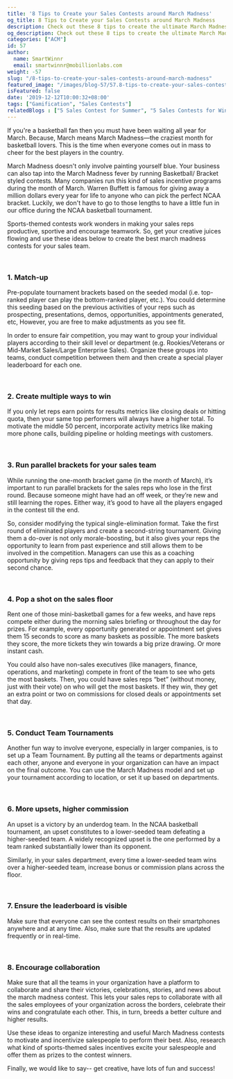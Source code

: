 ```yaml
---
title: '8 Tips to Create your Sales Contests around March Madness'
og_title: 8 Tips to Create your Sales Contests around March Madness
description: Check out these 8 tips to create the ultimate March Madness Contests for your Sales team
og_description: Check out these 8 tips to create the ultimate March Madness Contests for your Sales team
categories: ["ACM"]
id: 57
author:
  name: SmartWinnr
  email: smartwinnr@mobillionlabs.com
weight: -57
slug: "/8-tips-to-create-your-sales-contests-around-march-madness"
featured_image: "/images/blog-57/57.8-tips-to-create-your-sales-contests-around-march-madness.jpg"
isFeatured: false
date: '2019-12-12T10:00:32+08:00'
tags: ["Gamification", "Sales Contests"]
relatedBlogs : ["5 Sales Contest for Summer", "5 Sales Contests for Winter", "7 Fun Sales Contest Ideas to Motivate your Team for Thanksgiving and Black Friday"]
---
```


<p>If you're a basketball fan then you must have been waiting all year for March. Because, March means March Madness—the craziest month for basketball lovers. This is the time when everyone comes out in mass to cheer for the best players in the country.</p>

March Madness doesn't only involve painting yourself blue. Your business can also tap into the March Madness fever by running Basketball/ Bracket styled contests. Many companies run this kind of sales incentive programs during the month of March. Warren Buffett is famous for giving away a million dollars every year for life to anyone who can pick the perfect NCAA bracket. Luckily, we don't have to go to those lengths to have a little fun in our office during the NCAA basketball tournament.

Sports-themed contests work wonders in making your sales reps productive, sportive and encourage teamwork. So, get your creative juices flowing and use these ideas below to create the best march madness contests for your sales team.

<br>

### **1. Match-up**

Pre-populate tournament brackets based on the seeded modal (i.e. top-ranked player can play the bottom-ranked player, etc.).  You could determine this seeding based on the previous activities of your reps such as prospecting, presentations, demos, opportunities, appointments generated, etc, However, you are free to make adjustments as you see fit. 

In order to ensure fair competition, you may want to group your individual players according to their skill level or department (e.g. Rookies/Veterans or Mid-Market Sales/Large Enterprise Sales). Organize these groups into teams, conduct competition between them and then create a special player leaderboard for each one.

<br>

### **2. Create multiple ways to win**

If you only let reps earn points for results metrics like closing deals or hitting quota, then your same top performers will always have a higher total. To motivate the middle 50 percent, incorporate activity metrics like making more phone calls, building pipeline or holding meetings with customers.

<br>

### **3. Run parallel brackets for your sales team**

While running the one-month bracket game (in the month of March), it’s important to run parallel brackets for the sales reps who lose in the first round. Because someone might have had an off week, or they’re new and still learning the ropes. Either way, it’s good to have all the players engaged in the contest till the end. 

So, consider modifying the typical single-elimination format. Take the first round of eliminated players and create a second-string tournament. Giving them a do-over is not only morale-boosting, but it also gives your reps the opportunity to learn from past experience and still allows them to be involved in the competition. Managers can use this as a coaching opportunity by giving reps tips and feedback that they can apply to their second chance. 

<br>

### **4. Pop a shot on the sales floor**

Rent one of those mini-basketball games for a few weeks, and have reps compete either during the morning sales briefing or throughout the day for prizes. For example, every opportunity generated or appointment set gives them 15 seconds to score as many baskets as possible. The more baskets they score, the more tickets they win towards a big prize drawing. Or more instant cash.

You could also have non-sales executives (like managers, finance, operations, and marketing) compete in front of the team to see who gets the most baskets. Then, you could have sales reps “bet” (without money, just with their vote) on who will get the most baskets. If they win, they get an extra point or two on commissions for closed deals or appointments set that day.

<br>

### **5. Conduct Team Tournaments**

Another fun way to involve everyone, especially in larger companies, is to set up a Team Tournament. By putting all the teams or departments against each other, anyone and everyone in your organization can have an impact on the final outcome. You can use the March Madness model and set up your tournament according to location, or set it up based on departments.

<br>

### **6. More upsets, higher commission**

An upset is a victory by an underdog team. In the NCAA basketball tournament, an upset constitutes to a lower-seeded team defeating a higher-seeded team. A widely recognized upset is the one performed by a team ranked substantially lower than its opponent.

Similarly, in your sales department, every time a lower-seeded team wins over a higher-seeded team, increase bonus or commission plans across the floor.

<br>

### **7. Ensure the leaderboard is visible**

Make sure that everyone can see the contest results on their smartphones anywhere and at any time. Also, make sure that the results are updated frequently or in real-time.

<br>

### **8. Encourage collaboration**

Make sure that all the teams in your organization have a platform to collaborate and share their victories, celebrations, stories, and news about the march madness contest. This lets your sales reps to collaborate with all the sales employees of your organization across the borders, celebrate their wins and congratulate each other. This, in turn, breeds a better culture and higher results.

Use these ideas to organize interesting and useful March Madness contests to motivate and incentivize salespeople to perform their best. Also, research what kind of sports-themed sales incentives excite your salespeople and offer them as prizes to the contest winners.

Finally, we would like to say-- get creative, have lots of fun and success!
